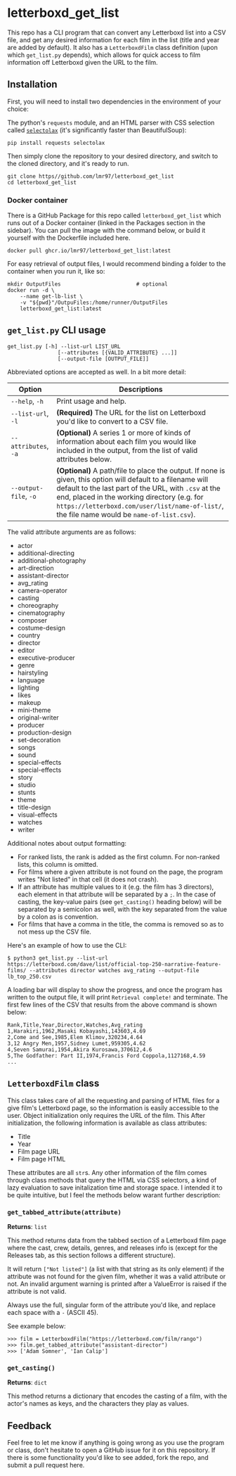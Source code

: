 # letterboxd_get_list

This repo has a CLI program that can convert any Letterboxd list into a CSV file, and get any desired information for each film in the list (title and year are added by default). It also has a `LetterboxdFilm` class definition (upon which `get_list.py` depends), which allows for quick access to film information off Letterboxd given the URL to the film.

## Installation

First, you will need to install two dependencies in the environment of your choice:

The python's `requests` module, and an HTML parser with CSS selection called [`selectolax`](https://github.com/rushter/selectolax) (it's significantly faster than BeautifulSoup):

```
pip install requests selectolax
```

Then simply clone the repository to your desired directory, and switch to the cloned directory, and it's ready to run.

```
git clone https//github.com/lmr97/letterboxd_get_list
cd letterboxd_get_list
```

### Docker container

There is a GitHub Package for this repo called `letterboxd_get_list` which runs out of a Docker container (linked in the Packages section in the sidebar). You can pull the image with the command below, or build it yourself with the Dockerfile included here. 

```
docker pull ghcr.io/lmr97/letterboxd_get_list:latest
```

For easy retrieval of output files, I would recommend binding a folder to the container when you run it, like so:

```
mkdir OutputFiles                        # optional
docker run -d \
    --name get-lb-list \
    -v "${pwd}"/OutpuFiles:/home/runner/OutputFiles
    letterboxd_get_list:latest
```

## `get_list.py` CLI usage

```
get_list.py [-h] --list-url LIST_URL
                [--attributes [{VALID_ATTRIBUTE} ...]]
                [--output-file [OUTPUT_FILE]]
```

Abbreviated options are accepted as well. In a bit more detail:

Option | Descriptions
------------ | ---------------
`--help`, `-h` | Print usage and help.
`--list-url`, `-l`| **(Required)** The URL for the list on Letterboxd you'd like to convert to a CSV file.
`--attributes`, `-a` | **(Optional)** A series 1 or more of kinds of information about each film you would like included in the output, from the list of valid attributes below. 
`--output-file`, `-o` | **(Optional)** A path/file to place the output. If none is given, this option will default to a filename will default to the last part of the URL, with `.csv` at the end, placed in the working directory (e.g. for `https://letterboxd.com/user/list/name-of-list/`, the file name would be `name-of-list.csv`).

The valid attribute arguments are as follows:

* actor
* additional-directing
* additional-photography
* art-direction
* assistant-director
* avg_rating
* camera-operator
* casting
* choreography
* cinematography
* composer
* costume-design
* country
* director
* editor
* executive-producer
* genre
* hairstyling
* language
* lighting
* likes
* makeup
* mini-theme
* original-writer
* producer
* production-design
* set-decoration
* songs
* sound
* special-effects
* special-effects
* story
* studio
* stunts
* theme
* title-design
* visual-effects
* watches
* writer

Additional notes about output formatting:

* For ranked lists, the rank is added as the first column. For non-ranked lists, this column is omitted.
* For films where a given attribute is not found on the page, the program writes "Not listed" in that cell (it does not crash).
* If an attribute has multiple values to it (e.g. the film has 3 directors), each element in that attribute will be separated by a `;`. In the case of casting, the key-value pairs (see `get_casting()` heading below) will be separated by a semicolon as well, with the key separated from the value by a colon as is convention.
* For films that have a comma in the title, the comma is removed so as to not mess up the CSV file. 

Here's an example of how to use the CLI:

```
$ python3 get_list.py --list-url https://letterboxd.com/dave/list/official-top-250-narrative-feature-films/ --attributes director watches avg_rating --output-file lb_top_250.csv
```

A loading bar will display to show the progress, and once the program has written to the output file, it will print `Retrieval complete!` and terminate. The first few lines of the CSV that results from the above command is shown below:

```
Rank,Title,Year,Director,Watches,Avg_rating
1,Harakiri,1962,Masaki Kobayashi,143603,4.69
2,Come and See,1985,Elem Klimov,320234,4.64
3,12 Angry Men,1957,Sidney Lumet,959305,4.62
4,Seven Samurai,1954,Akira Kurosawa,370612,4.6
5,The Godfather: Part II,1974,Francis Ford Coppola,1127168,4.59
...
```

## `LetterboxdFilm` class

This class takes care of all the requesting and parsing of HTML files for a give film's Letterboxd page, so the information is easily accessible to the user. Object initialization only requires the URL of the film. This After initialization, the following information is available as class attributes:

* Title
* Year
* Film page URL
* Film page HTML

These attributes are all `str`s. Any other information of the film comes through class methods that query the HTML via CSS selectors, a kind of lazy evaluation to save initalization time and storage space. I intended it to be quite intuitive, but I feel the methods below warant further description:

### `get_tabbed_attribute(attribute)`

**Returns**: `list`

This method returns data from the tabbed section of a Letterboxd film page where the cast, crew, details, genres, and releases info is (except for the Releases tab, as this section follows a different structure).

It will return `["Not listed"]` (a list with that string as its only element) if the attribute was not found for the given film, whether it was a valid attribute or not. An invalid argument warning is printed after a ValueError is raised if the attribute is not valid.

Always use the full, singular form of the attribute you'd like, and replace each space with a `-` (ASCII 45). 

See example below:

```
>>> film = LetterboxdFilm("https://letterboxd.com/film/rango")
>>> film.get_tabbed_attribute("assistant-director")
>>> ['Adam Somner', 'Ian Calip']
```

### `get_casting()`

**Returns**: `dict`

This method returns a dictionary that encodes the casting of a film, with the actor's names as keys, and the characters they play as values. 

## Feedback

Feel free to let me know if anything is going wrong as you use the program or class, don't hesitate to open a GitHub issue for it on this repository. If there is some functionality you'd like to see added, fork the repo, and submit a pull request here. 
